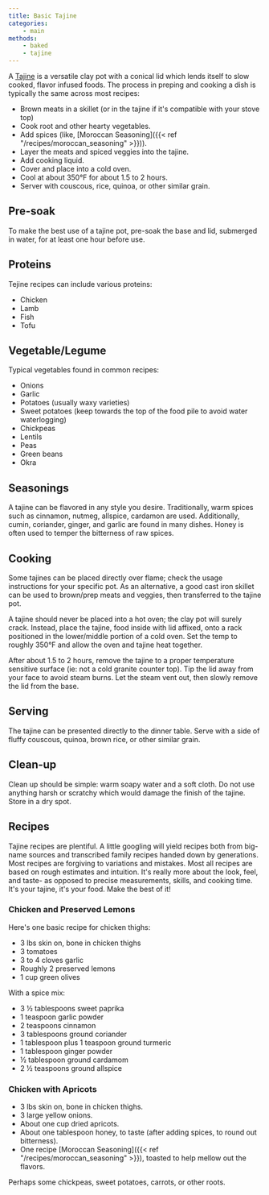 ```yaml
---
title: Basic Tajine
categories: 
    - main
methods:
    - baked
    - tajine
---
```



A [Tajine](https://en.wikipedia.org/wiki/Tajine) is a versatile clay pot
with a conical lid which lends itself to slow cooked, flavor infused
foods. The process in preping and cooking a dish is typically the same
across most recipes:

-   Brown meats in a skillet (or in the tajine if it's compatible with
    your stove top)
-   Cook root and other hearty vegetables.
-   Add spices (like, [Moroccan Seasoning]({{< ref "/recipes/moroccan_seasoning" >}})).
-   Layer the meats and spiced veggies into the tajine.
-   Add cooking liquid.
-   Cover and place into a cold oven.
-   Cool at about 350°F for about 1.5 to 2 hours.
-   Server with couscous, rice, quinoa, or other similar grain.

## Pre-soak

To make the best use of a tajine pot, pre-soak the base and lid,
submerged in water, for at least one hour before use.

## Proteins

Tejine recipes can include various proteins:

-   Chicken
-   Lamb
-   Fish
-   Tofu

## Vegetable/Legume

Typical vegetables found in common recipes:

-   Onions
-   Garlic
-   Potatoes (usually waxy varieties)
-   Sweet potatoes (keep towards the top of the food pile to avoid water
    waterlogging)
-   Chickpeas
-   Lentils
-   Peas
-   Green beans
-   Okra

## Seasonings

A tajine can be flavored in any style you desire. Traditionally, warm
spices such as cinnamon, nutmeg, allspice, cardamon are used.
Additionally, cumin, coriander, ginger, and garlic are found in many
dishes. Honey is often used to temper the bitterness of raw spices.

## Cooking

Some tajines can be placed directly over flame; check the usage
instructions for your specific pot. As an alternative, a good cast iron
skillet can be used to brown/prep meats and veggies, then transferred to
the tajine pot.

A tajine should never be placed into a hot oven; the clay pot will
surely crack. Instead, place the tajine, food inside with lid affixed,
onto a rack positioned in the lower/middle portion of a cold oven. Set
the temp to roughly 350°F and allow the oven and tajine heat together.

After about 1.5 to 2 hours, remove the tajine to a proper temperature
sensitive surface (ie: not a cold granite counter top). Tip the lid away
from your face to avoid steam burns. Let the steam vent out, then slowly
remove the lid from the base.

## Serving

The tajine can be presented directly to the dinner table. Serve with a
side of fluffy couscous, quinoa, brown rice, or other similar grain.

## Clean-up

Clean up should be simple: warm soapy water and a soft cloth. Do not use
anything harsh or scratchy which would damage the finish of the tajine.
Store in a dry spot.

## Recipes

Tajine recipes are plentiful. A little googling will yield recipes both
from big-name sources and transcribed family recipes handed down by
generations. Most recipes are forgiving to variations and mistakes. Most
all recipes are based on rough estimates and intuition. It's really more
about the look, feel, and taste- as opposed to precise measurements,
skills, and cooking time. It's your tajine, it's your food. Make the
best of it!

### Chicken and Preserved Lemons

Here's one basic recipe for chicken thighs:

-   3 lbs skin on, bone in chicken thighs
-   3 tomatoes
-   3 to 4 cloves garlic
-   Roughly 2 preserved lemons
-   1 cup green olives

With a spice mix:

-   3 ½ tablespoons sweet paprika
-   1 teaspoon garlic powder
-   2 teaspoons cinnamon
-   3 tablespoons ground coriander
-   1 tablespoon plus 1 teaspoon ground turmeric
-   1 tablespoon ginger powder
-   ½ tablespoon ground cardamom
-   2 ½ teaspoons ground allspice

### Chicken with Apricots

-   3 lbs skin on, bone in chicken thighs.
-   3 large yellow onions.
-   About one cup dried apricots.
-   About one tablespoon honey, to taste (after adding spices, to round out bitterness).
-   One recipe [Moroccan Seasoning]({{< ref "/recipes/moroccan_seasoning" >}}), toasted to help mellow out the flavors.

Perhaps some chickpeas, sweet potatoes, carrots, or other roots.
